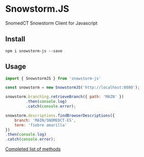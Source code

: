 # Snowstorm.JS

SnomedCT Snowstorm Client for Javascript

## Install

```
npm i snowstorm-js --save
```

## Usage 

```javascript
import { SnowstormJS } from 'snowstorm-js'

const snowstorm = new SnowstormJS('http://localhost:8080');

snowstorm.branching.retrieveBranch({ path: 'MAIN' })
         .then(console.log)
         .catch(console.error);

snowstorm.descriptions.findBrowserDescriptions({
    branch: 'MAIN/SNOMEDCT-ES',
    term: 'fiebre amarilla'
})
.then(console.log)
.catch(console.error);

```

[Completed list of methods](https://github.com/liquid36/snowstorm-js/blob/master/src/endpoints.json)